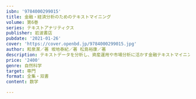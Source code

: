 ```yaml
---
isbn: '9784000299015'
title: 金融・経済分析のためのテキストマイニング
volume: 第6巻
series: テキストアナリティクス
publisher: 岩波書店
pubdate: '2021-01-26'
cover: 'https://cover.openbd.jp/9784000299015.jpg'
author: 和泉潔／著 坂地泰紀／著 松島裕康／著
description: テキストデータを分析し、資産運用や市場分析に活かす金融テキストマイニング。その独特のハウツーを解説。
price: '2400'
genre: 自然科学
target: 専門
format: 全集・双書
content: 数学

---
```


